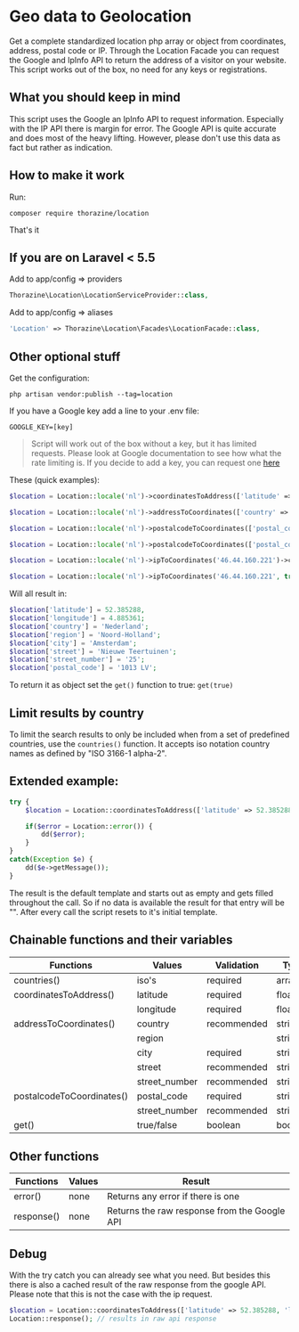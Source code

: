 # Geo data to Geolocation
Get a complete standardized location php array or object from coordinates, address, postal code or IP. Through the Location Facade you can
request the Google and IpInfo API to return the address of a visitor on your website.
This script works out of the box, no need for any keys or registrations.


## What you should keep in mind

This script uses the Google an IpInfo API to request information. Especially with the IP API there is
margin for error. The Google API is quite accurate and does most of the heavy lifting. However, please
don't use this data as fact but rather as indication.


## How to make it work
Run:
```
composer require thorazine/location
```
That's it

## If you are on Laravel < 5.5
Add to app/config => providers
```php
Thorazine\Location\LocationServiceProvider::class,
```

Add to app/config => aliases
```php
'Location' => Thorazine\Location\Facades\LocationFacade::class,
```

## Other optional stuff
Get the configuration:
```
php artisan vendor:publish --tag=location
```

If you have a Google key add a line to your .env file:
```
GOOGLE_KEY=[key]
```

> Script will work out of the box without a key, but it has limited requests.
> Please look at Google documentation to see how what the rate limiting is.
> If you decide to add a key, you can request one [here](https://developers.google.com/maps/documentation/javascript/get-api-key)


These (quick examples):
```php
$location = Location::locale('nl')->coordinatesToAddress(['latitude' => 52.385288, 'longitude' => 4.885361])->get();

$location = Location::locale('nl')->addressToCoordinates(['country' => 'Nederland', 'street' => 'Nieuwe Teertuinen', 'street_number' => 25])->get();

$location = Location::locale('nl')->postalcodeToCoordinates(['postal_code' => '1013 LV', 'street_number' => '25'])->coordinatesToAddress()->get();

$location = Location::locale('nl')->postalcodeToCoordinates(['postal_code' => '1013 LV', 'street_number' => '25'], true)->get();

$location = Location::locale('nl')->ipToCoordinates('46.44.160.221')->coordinatesToAddress()->get(); // if IP resolves properly, which it mostly doesn't

$location = Location::locale('nl')->ipToCoordinates('46.44.160.221', true)->get(); // if IP resolves properly, which it mostly doesn't
```


Will all result in:
```php
$location['latitude'] = 52.385288,
$location['longitude'] = 4.885361;
$location['country'] = 'Nederland';
$location['region'] = 'Noord-Holland';
$location['city'] = 'Amsterdam';
$location['street'] = 'Nieuwe Teertuinen';
$location['street_number'] = '25';
$location['postal_code'] = '1013 LV';
```

To return it as object set the ```get()``` function to true: ```get(true)```


## Limit results by country
To limit the search results to only be included when from a set of predefined countries, use the ```countries()``` function.
It accepts iso notation country names as defined by "ISO 3166-1 alpha-2".


## Extended example:
```php
try {
	$location = Location::coordinatesToAddress(['latitude' => 52.385288, 'longitude' => 4.885361])->get(true);

	if($error = Location::error()) {
		dd($error);
	}
}
catch(Exception $e) {
	dd($e->getMessage());
}
```

The result is the default template and starts out as empty and gets filled throughout the call. So if no data is available
the result for that entry will be "". After every call the script resets to it's initial template.


## Chainable functions and their variables

| Functions 					| Values		| Validation	| Type
|-------------------------------|---------------|---------------|---------
| countries()	 				| iso's 		| required		| array
| coordinatesToAddress()		| latitude		| required		| float
|								| longitude		| required		| float
| addressToCoordinates()		| country		| recommended	| string
|								| region		| 				| string
|								| city			| required		| string
|								| street 		| recommended	| string
|								| street_number	| recommended	| string
| postalcodeToCoordinates()		| postal_code	| required		| string
|								| street_number	| recommended	| string
| get()							| true/false	| boolean		| boolean


## Other functions

| Functions 					| Values		| Result
|-------------------------------|---------------|----------------------------------------------
| error()						| none			| Returns any error if there is one
| response()					| none			| Returns the raw response from the Google API



## Debug
With the try catch you can already see what you need. But besides this there is also a cached result of the raw response from the
google API. Please note that this is not the case with the ip request.

```php
$location = Location::coordinatesToAddress(['latitude' => 52.385288, 'longitude' => 4.885361])->get();
Location::response(); // results in raw api response
```
